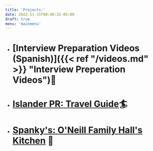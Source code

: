 ```yaml
---
title: 'Projects:'
date: 2022-11-15T00:40:31-05:00
draft: true
menu: 'mainmenu'
---
```


- # [Interview Preparation Videos (Spanish)]({{< ref "/videos.md" >}} "Interview Preperation Videos"):dart:
- # [Islander PR: Travel Guide](https://main.d2e0j0vnjlubiv.amplifyapp.com):surfer:
- # [Spanky's: O'Neill Family Hall's Kitchen](https://main.d1jy6rhjwcg8h7.amplifyapp.com/) :pizza:
